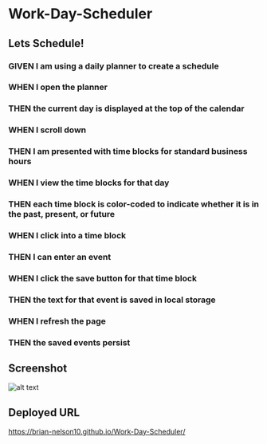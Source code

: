 # Work-Day-Scheduler

## Lets Schedule!

### GIVEN I am using a daily planner to create a schedule
### WHEN I open the planner
### THEN the current day is displayed at the top of the calendar
### WHEN I scroll down
### THEN I am presented with time blocks for standard business hours
### WHEN I view the time blocks for that day
### THEN each time block is color-coded to indicate whether it is in the past, present, or future
### WHEN I click into a time block
### THEN I can enter an event
### WHEN I click the save button for that time block
### THEN the text for that event is saved in local storage
### WHEN I refresh the page
### THEN the saved events persist


## Screenshot

![alt text](screencapture-127-0-0-1-5501-Develop-index-html-2022-07-14-22_44_19.png"screenshot")

## Deployed URL
https://brian-nelson10.github.io/Work-Day-Scheduler/
